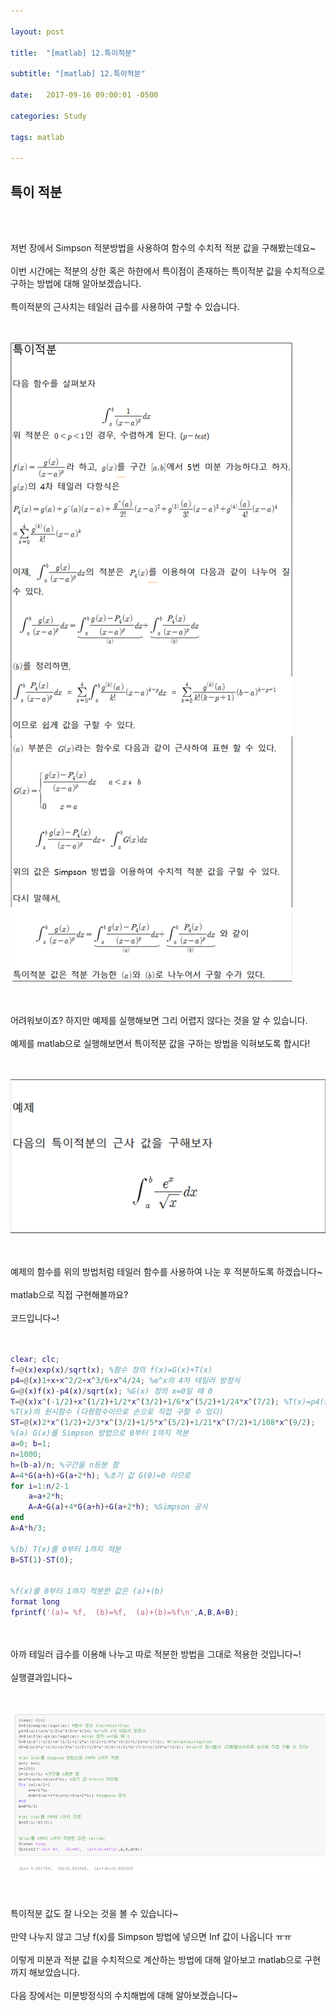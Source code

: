 ```yaml
---

layout: post

title:  "[matlab] 12.특이적분"

subtitle: "[matlab] 12.특이적분"

date:   2017-09-16 09:00:01 -0500

categories: Study

tags: matlab

---
```


## 특이 적분

<br>
<br>

저번 장에서 Simpson 적분방법을 사용하여 함수의 수치적 적분 값을 구해봤는데요~
<br>
<br>
이번 시간에는 적분의 상한 혹은 하한에서 특이점이 존재하는 특이적분 값을 수치적으로 구하는 방법에 대해 알아보겠습니다.
<br>
<br>
특이적분의 근사치는 테일러 급수를 사용하여 구할 수 있습니다.
<br>
<br>
<br>

![image](/image/matlab_img/matlab_71.png)

<br>
<br>
어려워보이죠? 하지만 예제를 실행해보면 그리 어렵지 않다는 것을 알 수 있습니다.
<br>
<br>
예제를 matlab으로 실행해보면서 특이적분 값을 구하는 방법을 익혀보도록 합시다!
<br>
<br>
<br>

![image](/image/matlab_img/matlab_72.png)

<br>
<br>
예제의 함수를 위의 방법처럼 테일러 함수를 사용하여 나눈 후 적분하도록 하겠습니다~
<br>
<br>
matlab으로 직접 구현해볼까요?
<br>
<br>
코드입니다~!
<br>
<br>
<br>

```matlab
clear; clc;
f=@(x)exp(x)/sqrt(x); %함수 정의 f(x)=G(x)+T(x)
p4=@(x)1+x+x^2/2+x^3/6+x^4/24; %e^x의 4차 테일러 방정식
G=@(x)f(x)-p4(x)/sqrt(x); %G(x) 정의 x=0일 때 0
T=@(x)x^(-1/2)+x^(1/2)+1/2*x^(3/2)+1/6*x^(5/2)+1/24*x^(7/2); %T(x)=p4(x)/sqrt(x)
%T(x)의 원시함수 (다항함수이므로 손으로 직접 구할 수 있다)
ST=@(x)2*x^(1/2)+2/3*x^(3/2)+1/5*x^(5/2)+1/21*x^(7/2)+1/108*x^(9/2); 
%(a) G(x)를 Simpson 방법으로 0부터 1까지 적분
a=0; b=1;
n=1000; 
h=(b-a)/n; %구간을 n등분 함
A=4*G(a+h)+G(a+2*h); %초기 값 G(0)=0 이므로
for i=1:n/2-1
    a=a+2*h;
    A=A+G(a)+4*G(a+h)+G(a+2*h); %Simpson 공식
end
A=A*h/3;

%(b) T(x)를 0부터 1까지 적분 
B=ST(1)-ST(0);


%f(x)를 0부터 1까지 적분한 값은 (a)+(b)
format long
fprintf('(a)= %f,  (b)=%f,  (a)+(b)=%f\n',A,B,A+B);
```

<br>
<br>
아까 테일러 급수를 이용해 나누고 따로 적분한 방법을 그대로 적용한 것입니다~!
<br>
<br>
실행결과입니다~
<br>
<br>
<br>

![image](/image/matlab_img/matlab_73.png)

<br>
<br>
특이적분 값도 잘 나오는 것을 볼 수 있습니다~
<br>
<br>
만약 나누지 않고 그냥 f(x)를 Simpson 방법에 넣으면 Inf 값이 나옵니다 ㅠㅠ
<br>
<br>
이렇게 미분과 적분 값을 수치적으로 계산하는 방법에 대해 알아보고 matlab으로 구현까지 해보았습니다.
<br>
<br>
다음 장에서는 미분방정식의 수치해법에 대해 알아보겠습니다~

<br>
<br>



